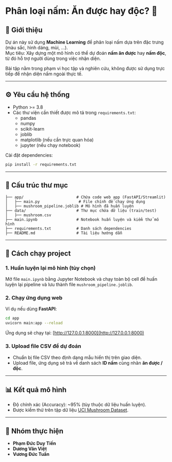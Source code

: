 # Phân loại nấm: Ăn được hay độc? 🍄

## 📌 Giới thiệu
Dự án này sử dụng **Machine Learning** để phân loại nấm dựa trên đặc trưng (màu sắc, hình dáng, mùi, …).  
Mục tiêu: Xây dựng một mô hình có thể dự đoán **nấm ăn được** hay **nấm độc**, từ đó hỗ trợ người dùng trong việc nhận diện.

Bài tập nằm trong phạm vi học tập và nghiên cứu, không được sử dụng trực tiếp để nhận diện nấm ngoài thực tế.  

---

## ⚙️ Yêu cầu hệ thống
- Python >= 3.8
- Các thư viện cần thiết được mô tả trong `requirements.txt`:
  - pandas  
  - numpy  
  - scikit-learn  
  - joblib  
  - matplotlib (nếu cần trực quan hóa)  
  - jupyter (nếu chạy notebook)

Cài đặt dependencies:
```bash
pip install -r requirements.txt
```

---

## 📂 Cấu trúc thư mục
```
├── app/                       # Chứa code web app (FastAPI/Streamlit)
│   ├── main.py                 # File chính để chạy ứng dụng
│   ├── mushroom_pipeline.joblib # Mô hình đã huấn luyện
├── data/                      # Thư mục chứa dữ liệu (train/test)
│   ├── mushroom.csv
├── main.ipynb                 # Notebook huấn luyện và kiểm thử mô hình
├── requirements.txt           # Danh sách dependencies
├── README.md                  # Tài liệu hướng dẫn
```

---

## 🚀 Cách chạy project

### 1. Huấn luyện lại mô hình (tùy chọn)
Mở file `main.ipynb` bằng Jupyter Notebook và chạy toàn bộ cell để huấn luyện lại pipeline và lưu thành file `mushroom_pipeline.joblib`.

### 2. Chạy ứng dụng web
Ví dụ nếu dùng **FastAPI**:
```bash
cd app
uvicorn main:app --reload
```

Ứng dụng sẽ chạy tại: [http://127.0.0.1:8000](http://127.0.0.1:8000)

### 3. Upload file CSV để dự đoán
- Chuẩn bị file CSV theo định dạng mẫu hiển thị trên giao diện.  
- Upload file, ứng dụng sẽ trả về danh sách **ID nấm** cùng nhãn **ăn được / độc**.

---

## 📊 Kết quả mô hình
- Độ chính xác (Accuracy): ~95% (tùy thuộc dữ liệu huấn luyện).  
- Được kiểm thử trên tập dữ liệu [UCI Mushroom Dataset](https://archive.ics.uci.edu/ml/datasets/mushroom).

---

## 👥 Nhóm thực hiện
- **Phạm Đức Duy Tiến**  
- **Dương Văn Việt**  
- **Vương Đức Tuấn**
